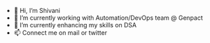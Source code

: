 - 👋 Hi, I’m Shivani
- 👀 I’m currently working with Automation/DevOps team @ Genpact 
- 🌱 I’m currently enhancing my skills on DSA
- 📫 Connect me on mail or twitter

